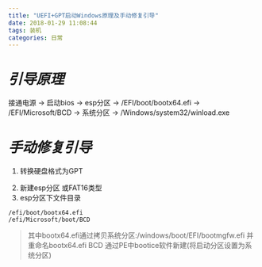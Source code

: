 ```yaml
---
title: "UEFI+GPT启动Windows原理及手动修复引导"
date: 2018-01-29 11:08:44
tags: 装机
categories: 日常
---
```

# ***引导原理***
接通电源 → 启动bios → esp分区 → /EFI/boot/bootx64.efi →   
/EFI/Microsoft/BCD → 系统分区 → /Windows/system32/winload.exe
# ***手动修复引导***
1. 转换硬盘格式为GPT
<!-- more -->
2. 新建esp分区 或FAT16类型
3. esp分区下文件目录
```
/efi/boot/bootx64.efi
/efi/Microsoft/boot/BCD
``` 
>其中bootx64.efi通过拷贝系统分区:/windows/boot/EFI/bootmgfw.efi 并重命名bootx64.efi  BCD 通过PE中bootice软件新建(将启动分区设置为系统分区)
